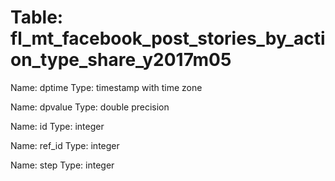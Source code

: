 Table: fl_mt_facebook_post_stories_by_action_type_share_y2017m05
================================================================

Name: dptime
Type: timestamp with time zone

Name: dpvalue
Type: double precision

Name: id
Type: integer

Name: ref_id
Type: integer

Name: step
Type: integer


